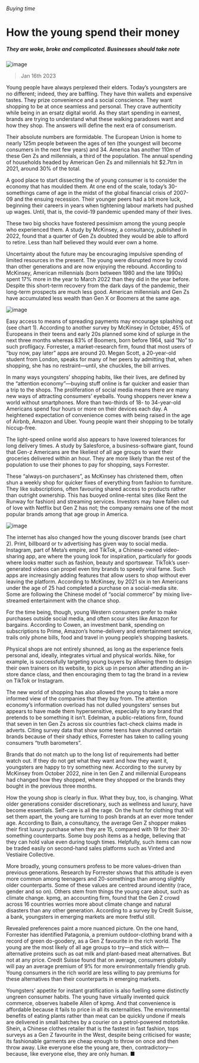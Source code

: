###### Buying time
# How the young spend their money 
##### They are woke, broke and complicated. Businesses should take note 
![image](images/20230121_WBP001.jpg) 
> Jan 16th 2023 
Young people have always perplexed their elders. Today’s youngsters are no different; indeed, they are baffling. They have thin wallets and expensive tastes. They prize convenience and a social conscience. They want shopping to be at once seamless and personal. They crave authenticity while being  in an ersatz digital world. As they start spending in earnest, brands are trying to understand what these walking paradoxes want and how they shop. The answers will define the next era of consumerism.
Their absolute numbers are formidable. The European Union is home to nearly 125m people between the ages of ten (the youngest will become consumers in the next few years) and 34. America has another 110m of these Gen Zs and millennials, a third of the population. The annual spending of households headed by American Gen Zs and millennials hit $2.7trn in 2021, around 30% of the total. 
A good place to start dissecting the  of young consumer is to consider the economy that has moulded them. At one end of the scale, today’s 30-somethings came of age in the midst of the global financial crisis of 2007-09 and the ensuing recession. Their younger peers had a bit more luck, beginning their careers in years when tightening labour markets had pushed up wages. Until, that is, the covid-19 pandemic upended many of their lives.
These two big shocks have fostered pessimism among the young people who experienced them. A study by McKinsey, a consultancy, published in 2022, found that a quarter of Gen Zs doubted they would be able to afford to retire. Less than half believed they would ever own a home. 
Uncertainty about the future may be encouraging impulsive spending of limited resources in the present. The young were disrupted more by covid than other generations and are now enjoying the rebound. According to McKinsey, American millennials (born between 1980 and the late 1990s) spent 17% more in the year to March 2022 than they did in the year before. Despite this short-term recovery from the dark days of the pandemic, their long-term prospects are much less good. American millennials and Gen Zs have accumulated less wealth than Gen X or Boomers at the same age. 
![image](images/20230121_WBC366.png) 

Easy access to means of spreading payments may encourage splashing out (see chart 1). According to another survey by McKinsey in October, 45% of Europeans in their teens and early 20s planned some kind of splurge in the next three months whereas 83% of Boomers, born before 1964, said “No” to such profligacy. Forrester, a market-research firm, found that most users of “buy now, pay later” apps are around 20. Megan Scott, a 20-year-old student from London, speaks for many of her peers by admitting that, when shopping, she has no restraint—until, she chuckles, the bill arrives. 
In many ways youngsters’ shopping habits, like their lives, are defined by the “attention economy”—buying stuff online is far quicker and easier than a trip to the shops. The proliferation of social media means there are many new ways of attracting consumers’ eyeballs. Young shoppers never knew a world without smartphones. More than two-thirds of 18- to 34-year-old Americans spend four hours or more on their devices each day. A heightened expectation of convenience comes with being raised in the age of Airbnb, Amazon and Uber. Young people want their shopping to be totally hiccup-free. 
The light-speed online world also appears to have lowered tolerances for long delivery times. A study by Salesforce, a business-software giant, found that Gen-z Americans are the likeliest of all age groups to want their groceries delivered within an hour. They are more likely than the rest of the population to use their phones to pay for shopping, says Forrester. 
These “always-on purchasers”, as McKinsey has christened them, often shun a weekly shop for quicker fixes of everything from fashion to furniture. They like subscriptions, often favouring shared access to products rather than outright ownership. This has buoyed online-rental sites (like Rent the Runway for fashion) and streaming services. Investors may have fallen out of love with Netflix but Gen Z has not; the company remains one of the most popular brands among that age group in America.
![image](images/20230121_WBC365.png) 

The internet has also changed how the young discover brands (see chart 2). Print, billboard or tv advertising has given way to social media. Instagram, part of Meta’s empire, and TikTok, a Chinese-owned video-sharing app, are where the young look for inspiration, particularly for goods where looks matter such as fashion, beauty and sportswear. TikTok’s user-generated videos can propel even tiny brands to speedy viral fame. Such apps are increasingly adding features that allow users to shop without ever leaving the platform. According to McKinsey, by 2021 six in ten Americans under the age of 25 had completed a purchase on a social-media site. Some are following the Chinese model of “social commerce” by mixing live-streamed entertainment with the chance shop. 
For the time being, though, young Western consumers prefer to make purchases outside social media, and often scour sites like Amazon for bargains. According to Cowen, an investment bank, spending on subscriptions to Prime, Amazon’s home-delivery and entertainment service, trails only phone bills, food and travel in young people’s shopping baskets. 
Physical shops are not entirely shunned, as long as the experience feels personal and, ideally, integrates virtual and physical worlds. Nike, for example, is successfully targeting young buyers by allowing them to design their own trainers on its website, to pick up in person after attending an in-store dance class, and then encouraging them to tag the brand in a review on TikTok or Instagram.
The new world of shopping has also allowed the young to take a more informed view of the companies that they buy from. The attention economy’s information overload has not dulled youngsters’ senses but appears to have made them hypersensitive, especially to any brand that pretends to be something it isn’t. Edelman, a public-relations firm, found that seven in ten Gen Zs across six countries fact-check claims made in adverts. Citing survey data that show some teens have shunned certain brands because of their shady ethics, Forrester has taken to calling young consumers “truth barometers”. 
Brands that do not match up to the long list of requirements had better watch out. If they do not get what they want and how they want it, youngsters are happy to try something new. According to the survey by McKinsey from October 2022, nine in ten Gen Z and millennial Europeans had changed how they shopped, where they shopped or the brands they bought in the previous three months. 
How the young shop is clearly in flux. What they buy, too, is changing. What older generations consider discretionary, such as wellness and luxury, have become essentials. Self-care is all the rage. On the hunt for clothing that will set them apart, the young are turning to posh brands at an ever more tender age. According to Bain, a consultancy, the average Gen Z shopper makes their first luxury purchase when they are 15, compared with 19 for their 30-something counterparts. Some buy posh items as a hedge, believing that they can hold value even during tough times. Helpfully, such items can now be traded easily on second-hand sales platforms such as Vinted and Vestiaire Collective. 
More broadly, young consumers profess to be more values-driven than previous generations. Research by Forrester shows that this attitude is even more common among teenagers and 20-somethings than among slightly older counterparts. Some of these values are centred around identity (race, gender and so on). Others stem from things the young care about, such as climate change. kpmg, an accounting firm, found that the Gen Z crowd across 16 countries worries more about climate change and natural disasters than any other generation. According to a survey by Credit Suisse, a bank, youngsters in emerging markets are more fretful still. 
Revealed preferences paint a more nuanced picture. On the one hand, Forrester has identified Patagonia, a premium outdoor-clothing brand with a record of green do-goodery, as a Gen Z favourite in the rich world. The young are the most likely of all age groups to try—and stick with—alternative proteins such as oat milk and plant-based meat alternatives. But not at any price. Credit Suisse found that on average, consumers globally will pay an average premium of 9% for more environmentally friendly grub. Young consumers in the rich world are less willing to pay premiums for these alternatives than their counterparts in emerging markets.
Youngsters’ appetite for instant gratification is also fuelling some distinctly ungreen consumer habits. The young have virtually invented quick commerce, observes Isabelle Allen of kpmg. And that convenience is affordable because it fails to price in all its externalities. The environmental benefits of eating plants rather than meat can be quickly undone if meals are delivered in small batches by a courier on a petrol-powered motorbike. Shein, a Chinese clothes retailer that is the fastest in fast fashion, tops surveys as a Gen Z favourite in the West, despite being criticised for waste; its fashionable garments are cheap enough to throw on once and then throw away. Like everyone else the young are, then, contradictory—because, like everyone else, they are only human. ■


